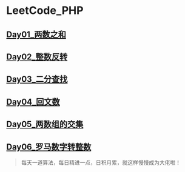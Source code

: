 # LeetCode_PHP

## [Day01_两数之和](https://github.com/zhangdejian/LeetCode_PHP/tree/master/Day01_twoSum)

## [Day02_整数反转](https://github.com/zhangdejian/LeetCode_PHP/tree/master/Day02_integerReverse)

## [Day03_二分查找](https://github.com/zhangdejian/LeetCode_PHP/tree/master/Day03_binarySearch)

## [Day04_回文数](https://github.com/zhangdejian/LeetCode_PHP/tree/master/Day04_isPalindrome)

## [Day05_两数组的交集](https://github.com/zhangdejian/LeetCode_PHP/tree/master/Day05_intersection)

## [Day06_罗马数字转整数](https://github.com/zhangdejian/LeetCode_PHP/tree/master/Day06_romanToInt)

>每天一道算法，每日精进一点，日积月累，就这样慢慢成为大佬啦！
